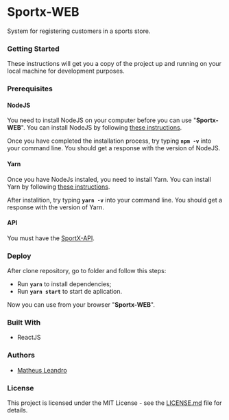 # Sportx-WEB

System for registering customers in a sports store.

<h3>Getting Started</h3>

These instructions will get you a copy of the project up and running on your local machine for development purposes.

<h3>Prerequisites</h3>

<h4>NodeJS</h4>

You need to install NodeJS on your computer before you can use "**Sportx-WEB**". You can install NodeJS by following <a href="https://nodejs.org/en/download/package-manager/">these instructions</a>.

Once you have completed the installation process, try typing **```npm -v```** into your command line. You should get a response with the version of NodeJS.

<h4>Yarn</h4>

Once you have NodeJs instaled, you need to install Yarn. You can install Yarn by following <a href="https://yarnpkg.com/en/docs/getting-started">these instructions</a>.

After instalition, try typing **```yarn -v```** into your command line. You should get a response with the version of Yarn.

<h4>API</h4>

You must have the <a href="https://github.com/matheusleandroo/sportx-api">SportX-API</a>.

<h3>Deploy</h3>

After clone repository, go to folder and follow this steps:

- Run **`yarn`** to install dependencies;
- Run **`yarn start`** to start de aplication.

Now you can use from your browser "**Sportx-WEB**".

<h3>Built With</h3>

<ul>
  <li>ReactJS</li>
</ul>

<h3>Authors</h3>

<ul>
  <li><a href="http://matheusleandro.com">Matheus Leandro</a></li>
</ul>

<h3>License</h3>

This project is licensed under the MIT License - see the <a href="https://github.com/matheusleandroo/reactjs-crud/blob/master/LICENSE">LICENSE.md</a> file for details.
